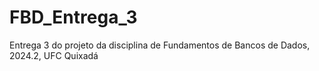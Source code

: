 # FBD_Entrega_3
Entrega 3 do projeto da disciplina de Fundamentos de Bancos de Dados, 2024.2, UFC Quixadá
